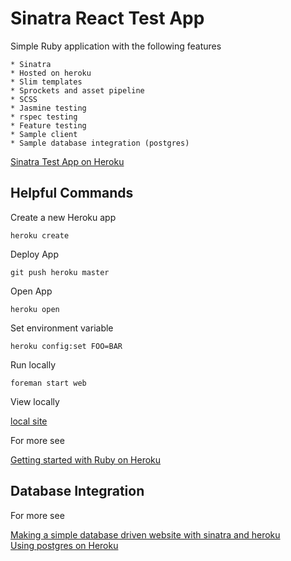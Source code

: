 Sinatra React Test App
================

Simple Ruby application with the following features

    * Sinatra
    * Hosted on heroku
    * Slim templates
    * Sprockets and asset pipeline
    * SCSS
    * Jasmine testing
    * rspec testing
    * Feature testing
    * Sample client
    * Sample database integration (postgres)
    
[Sinatra Test App on Heroku](https://sheltered-taiga-2980.herokuapp.com/) 
    
Helpful Commands
----------------

Create a new Heroku app

`heroku create`

Deploy App

`git push heroku master`

Open App

`heroku open`

Set environment variable

`heroku config:set FOO=BAR`

Run locally

`foreman start web`

View locally

[local site](http://localhost:5000/)

For more see

[Getting started with Ruby on Heroku](https://devcenter.heroku.com/articles/getting-started-with-ruby)

Database Integration
--------------------

For more see

[Making a simple database driven website with sinatra and heroku](https://samuelstern.wordpress.com/2012/11/28/making-a-simple-database-driven-website-with-sinatra-and-heroku/)  
[Using postgres on Heroku](https://devcenter.heroku.com/articles/heroku-postgresql#provisioning-the-add-on)




    